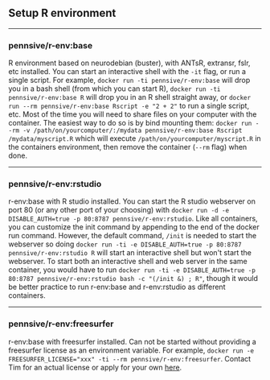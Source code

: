 ## Setup R environment

---
### **pennsive/r-env:base**
R environment based on neurodebian (buster), with ANTsR, extransr, fslr, etc installed. You can start an interactive shell with the `-it` flag, or run a single script. For example, `docker run -ti pennsive/r-env:base` will drop you in a bash shell (from which you can start R), `docker run -ti pennsive/r-env:base R` will drop you in an R shell straight away, or `docker run --rm pennsive/r-env:base Rscript -e "2 + 2"` to run a single script, etc. Most of the time you will need to share files on your computer with the container. The easiest way to do so is by bind mounting them: `docker run --rm -v /path/on/yourcomputer/:/mydata pennsive/r-env:base Rscript /mydata/myscript.R` which will execute `/path/on/yourcomputer/myscript.R` in the containers environment, then remove the container (`--rm` flag) when done.


--- 
### **pennsive/r-env:rstudio**
r-env:base with R studio installed. You can start the R studio webserver on port 80 (or any other port of your choosing) with `docker run -d -e DISABLE_AUTH=true -p 80:8787 pennsive/r-env:rstudio`. Like all containers, you can customize the init command by appending to the end of the docker run command. However, the default command, `/init` is needed to start the webserver so doing `docker run -ti -e DISABLE_AUTH=true -p 80:8787 pennsive/r-env:rstudio R` will start an interactive shell but won't start the webserver. To start both an interactive shell and web server in the same container, you would have to run `docker run -ti -e DISABLE_AUTH=true -p 80:8787 pennsive/r-env:rstudio bash -c "(/init &) ; R"`, though it would be better practice to run r-env:base and r-env:rstudio as different containers.

---

### **pennsive/r-env:freesurfer**
r-env:base with freesurfer installed. Can not be started without providing a freesurfer license as an environment variable. For example, `docker run -e FREESURFER_LICENSE="xxx" -ti --rm pennsive/r-env:freesurfer`. Contact Tim for an actual license or apply for your own [here](https://surfer.nmr.mgh.harvard.edu/registration.html).



